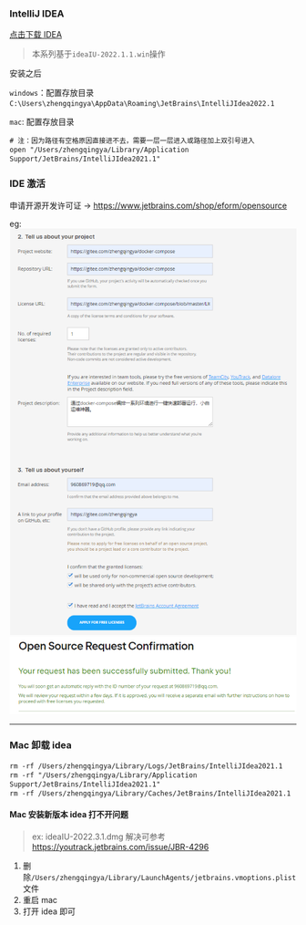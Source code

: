### IntelliJ IDEA

[点击下载 IDEA](https://www.jetbrains.com/zh-cn/idea/download/#section=windows)

> 本系列基于`ideaIU-2022.1.1.win`操作

安装之后

`windows`：配置存放目录`C:\Users\zhengqingya\AppData\Roaming\JetBrains\IntelliJIdea2022.1`

`mac`: 配置存放目录

```
# 注：因为路径有空格原因直接进不去，需要一层一层进入或路径加上双引号进入
open "/Users/zhengqingya/Library/Application Support/JetBrains/IntelliJIdea2021.1"
```

### IDE 激活

申请开源开发许可证 -> https://www.jetbrains.com/shop/eform/opensource

eg:
![](images/ide-opensource-01.png)
![](images/ide-opensource-02.png)

---

### Mac 卸载 idea

```shell
rm -rf /Users/zhengqingya/Library/Logs/JetBrains/IntelliJIdea2021.1
rm -rf "/Users/zhengqingya/Library/Application Support/JetBrains/IntelliJIdea2021.1"
rm -rf /Users/zhengqingya/Library/Caches/JetBrains/IntelliJIdea2021.1
```

#### Mac 安装新版本 idea 打不开问题

> ex: ideaIU-2022.3.1.dmg
> 解决可参考 https://youtrack.jetbrains.com/issue/JBR-4296

1. 删除`/Users/zhengqingya/Library/LaunchAgents/jetbrains.vmoptions.plist`文件
2. 重启 mac
3. 打开 idea 即可
